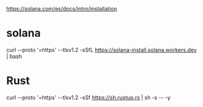 https://solana.com/es/docs/intro/installation

# solana 
curl --proto '=https' --tlsv1.2 -sSfL https://solana-install.solana.workers.dev | bash

# Rust
curl --proto '=https' --tlsv1.2 -sSf https://sh.rustup.rs | sh -s -- -y
